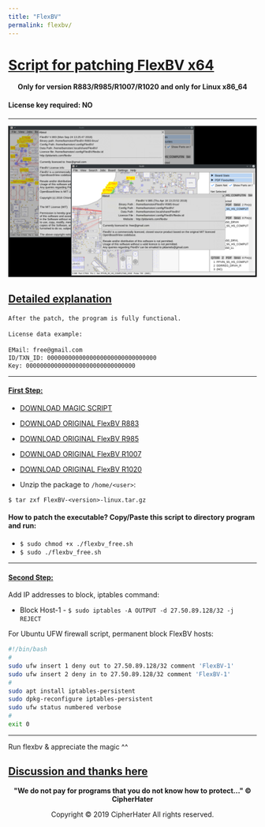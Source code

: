 ```yaml
---
title: "FlexBV"
permalink: flexbv/
---
```


# [Script for patching FlexBV x64]()

<center>
	<p><b>
		Only for version R883/R985/R1007/R1020 and only for Linux x86_64
	</b></p>
</center>

#### License key required: NO

---

![FLEXBV](images/flexbv.jpg)


## [Detailed explanation]()

```
After the patch, the program is fully functional.

License data example:

EMail: free@gmail.com
ID/TXN_ID: 0000000000000000000000000000000
Key: 0000000000000000000000000000000
```

---

#### [First Step:]()
 
- [DOWNLOAD MAGIC SCRIPT](https://raw.githubusercontent.com/cipherhater/CipherHater/master/flexbv_free.sh)

- [DOWNLOAD ORIGINAL FlexBV R883](orig/FlexBV-R883-linux.tar.gz)

- [DOWNLOAD ORIGINAL FlexBV R985](orig/FlexBV-R985-linux.tar.gz)

- [DOWNLOAD ORIGINAL FlexBV R1007](orig/FlexBV-R1007-linux.tar.gz)

- [DOWNLOAD ORIGINAL FlexBV R1020](orig/FlexBV-R1020-linux.tar.gz)

- Unzip the package to `/home/<user>`:

```
$ tar zxf FlexBV-<version>-linux.tar.gz

```
 
#### How to patch the executable? Copy/Paste this script to directory program and run:

- ```$ sudo chmod +x ./flexbv_free.sh```
- ```$ sudo ./flexbv_free.sh```
  
---

#### [Second Step:]()

Add IP addresses to block, iptables command:

 - Block Host-1 - ```$ sudo iptables -A OUTPUT -d 27.50.89.128/32 -j REJECT```

For Ubuntu UFW firewall script, permanent block FlexBV hosts:

```bash
#!/bin/bash
#
sudo ufw insert 1 deny out to 27.50.89.128/32 comment 'FlexBV-1'
sudo ufw insert 2 deny in to 27.50.89.128/32 comment 'FlexBV-1'
#
sudo apt install iptables-persistent
sudo dpkg-reconfigure iptables-persistent
sudo ufw status numbered verbose
#
exit 0
```

---

 Run flexbv & appreciate the magic ^^

## [Discussion and thanks here](https://gist.github.com/cipherhater/4e75d4e4551db171de03e9618456a7ea)

<center>
    <p><b>
	"We do not pay for programs that you do not know how to protect..." &copy; CipherHater
    </b></p>
</center>

<center>
    <p>
	Copyright &copy; 2019 CipherHater All rights reserved.
    </p>
</center>
